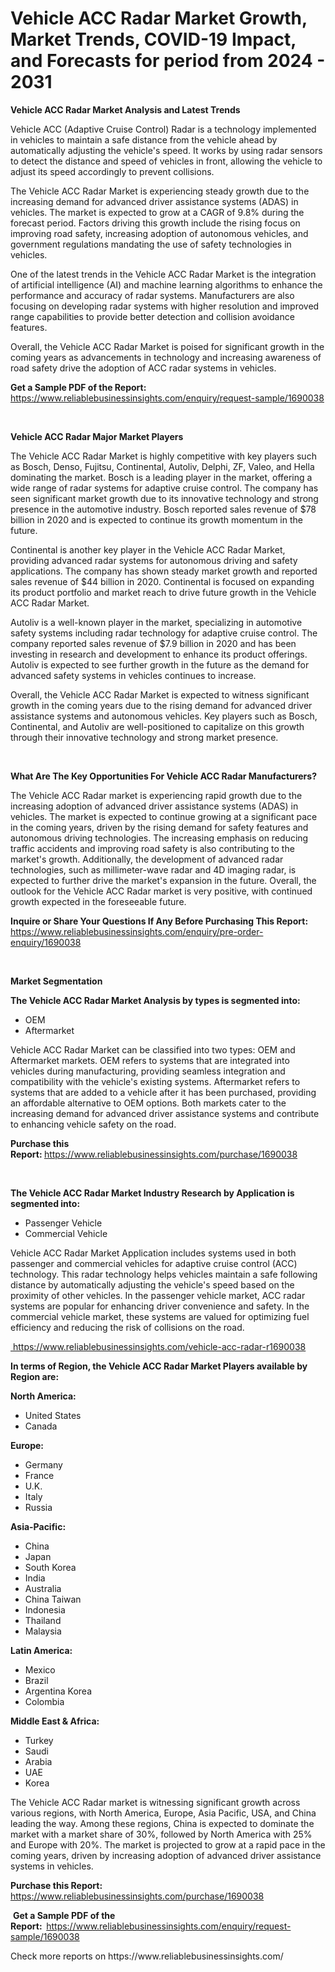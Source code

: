 <p><h1>Vehicle ACC Radar Market Growth, Market Trends, COVID-19 Impact, and Forecasts for period from 2024 - 2031</h1></p><p><strong>Vehicle ACC Radar Market Analysis and Latest Trends</strong></p>
<p><p>Vehicle ACC (Adaptive Cruise Control) Radar is a technology implemented in vehicles to maintain a safe distance from the vehicle ahead by automatically adjusting the vehicle's speed. It works by using radar sensors to detect the distance and speed of vehicles in front, allowing the vehicle to adjust its speed accordingly to prevent collisions.</p><p>The Vehicle ACC Radar Market is experiencing steady growth due to the increasing demand for advanced driver assistance systems (ADAS) in vehicles. The market is expected to grow at a CAGR of 9.8% during the forecast period. Factors driving this growth include the rising focus on improving road safety, increasing adoption of autonomous vehicles, and government regulations mandating the use of safety technologies in vehicles.</p><p>One of the latest trends in the Vehicle ACC Radar Market is the integration of artificial intelligence (AI) and machine learning algorithms to enhance the performance and accuracy of radar systems. Manufacturers are also focusing on developing radar systems with higher resolution and improved range capabilities to provide better detection and collision avoidance features.</p><p>Overall, the Vehicle ACC Radar Market is poised for significant growth in the coming years as advancements in technology and increasing awareness of road safety drive the adoption of ACC radar systems in vehicles.</p></p>
<p><strong>Get a Sample PDF of the Report:&nbsp;</strong> <a href="https://www.reliablebusinessinsights.com/enquiry/request-sample/1690038">https://www.reliablebusinessinsights.com/enquiry/request-sample/1690038</a></p>
<p>&nbsp;</p>
<p><strong>Vehicle ACC Radar Major Market Players</strong></p>
<p><p>The Vehicle ACC Radar Market is highly competitive with key players such as Bosch, Denso, Fujitsu, Continental, Autoliv, Delphi, ZF, Valeo, and Hella dominating the market. Bosch is a leading player in the market, offering a wide range of radar systems for adaptive cruise control. The company has seen significant market growth due to its innovative technology and strong presence in the automotive industry. Bosch reported sales revenue of $78 billion in 2020 and is expected to continue its growth momentum in the future.</p><p>Continental is another key player in the Vehicle ACC Radar Market, providing advanced radar systems for autonomous driving and safety applications. The company has shown steady market growth and reported sales revenue of $44 billion in 2020. Continental is focused on expanding its product portfolio and market reach to drive future growth in the Vehicle ACC Radar Market.</p><p>Autoliv is a well-known player in the market, specializing in automotive safety systems including radar technology for adaptive cruise control. The company reported sales revenue of $7.9 billion in 2020 and has been investing in research and development to enhance its product offerings. Autoliv is expected to see further growth in the future as the demand for advanced safety systems in vehicles continues to increase.</p><p>Overall, the Vehicle ACC Radar Market is expected to witness significant growth in the coming years due to the rising demand for advanced driver assistance systems and autonomous vehicles. Key players such as Bosch, Continental, and Autoliv are well-positioned to capitalize on this growth through their innovative technology and strong market presence.</p></p>
<p>&nbsp;</p>
<p><strong>What Are The Key Opportunities For Vehicle ACC Radar Manufacturers?</strong></p>
<p><p>The Vehicle ACC Radar market is experiencing rapid growth due to the increasing adoption of advanced driver assistance systems (ADAS) in vehicles. The market is expected to continue growing at a significant pace in the coming years, driven by the rising demand for safety features and autonomous driving technologies. The increasing emphasis on reducing traffic accidents and improving road safety is also contributing to the market's growth. Additionally, the development of advanced radar technologies, such as millimeter-wave radar and 4D imaging radar, is expected to further drive the market's expansion in the future. Overall, the outlook for the Vehicle ACC Radar market is very positive, with continued growth expected in the foreseeable future.</p></p>
<p><strong>Inquire or Share Your Questions If Any Before Purchasing This Report:</strong> <a href="https://www.reliablebusinessinsights.com/enquiry/pre-order-enquiry/1690038">https://www.reliablebusinessinsights.com/enquiry/pre-order-enquiry/1690038</a></p>
<p>&nbsp;</p>
<p><strong>Market Segmentation</strong></p>
<p><strong>The Vehicle ACC Radar Market Analysis by types is segmented into:</strong></p>
<p><ul><li>OEM</li><li>Aftermarket</li></ul></p>
<p><p>Vehicle ACC Radar Market can be classified into two types: OEM and Aftermarket markets. OEM refers to systems that are integrated into vehicles during manufacturing, providing seamless integration and compatibility with the vehicle's existing systems. Aftermarket refers to systems that are added to a vehicle after it has been purchased, providing an affordable alternative to OEM options. Both markets cater to the increasing demand for advanced driver assistance systems and contribute to enhancing vehicle safety on the road.</p></p>
<p><strong>Purchase this Report:&nbsp;</strong><a href="https://www.reliablebusinessinsights.com/purchase/1690038">https://www.reliablebusinessinsights.com/purchase/1690038</a></p>
<p>&nbsp;</p>
<p><strong>The Vehicle ACC Radar Market Industry Research by Application is segmented into:</strong></p>
<p><ul><li>Passenger Vehicle</li><li>Commercial Vehicle</li></ul></p>
<p><p>Vehicle ACC Radar Market Application includes systems used in both passenger and commercial vehicles for adaptive cruise control (ACC) technology. This radar technology helps vehicles maintain a safe following distance by automatically adjusting the vehicle's speed based on the proximity of other vehicles. In the passenger vehicle market, ACC radar systems are popular for enhancing driver convenience and safety. In the commercial vehicle market, these systems are valued for optimizing fuel efficiency and reducing the risk of collisions on the road.</p></p>
<p><a href="https://www.reliablebusinessinsights.com/vehicle-acc-radar-r1690038">&nbsp;https://www.reliablebusinessinsights.com/vehicle-acc-radar-r1690038</a></p>
<p><strong>In terms of Region, the Vehicle ACC Radar Market Players available by Region are:</strong></p>
<p>
    <p> <strong> North America: </strong>
        <ul>
            <li>United States</li>
            <li>Canada</li>
        </ul>
        </p> 
    <p> <strong> Europe: </strong>
        <ul>
            <li>Germany</li>
            <li>France</li>
            <li>U.K.</li>
            <li>Italy</li>
            <li>Russia</li>
        </ul>
        </p> 
    <p> <strong> Asia-Pacific: </strong>
        <ul>
            <li>China</li>
            <li>Japan</li>
            <li>South Korea</li>
            <li>India</li>
            <li>Australia</li>
            <li>China Taiwan</li>
            <li>Indonesia</li>
            <li>Thailand</li>
            <li>Malaysia</li>
        </ul>
        </p> 
    <p> <strong> Latin America: </strong>
        <ul>
            <li>Mexico</li>
            <li>Brazil</li>
            <li>Argentina Korea</li>
            <li>Colombia</li>
        </ul>
        </p> 
    <p> <strong> Middle East & Africa: </strong>
        <ul>
            <li>Turkey</li>
            <li>Saudi</li>
            <li>Arabia</li>
            <li>UAE</li>
            <li>Korea</li>
        </ul>
    </p>
    </p>
<p><p>The Vehicle ACC Radar market is witnessing significant growth across various regions, with North America, Europe, Asia Pacific, USA, and China leading the way. Among these regions, China is expected to dominate the market with a market share of 30%, followed by North America with 25% and Europe with 20%. The market is projected to grow at a rapid pace in the coming years, driven by increasing adoption of advanced driver assistance systems in vehicles.</p></p>
<p><strong>Purchase this Report: </strong><a href="https://www.reliablebusinessinsights.com/purchase/1690038">https://www.reliablebusinessinsights.com/purchase/1690038</a></p>
<p>&nbsp;<strong>Get a Sample PDF of the Report:&nbsp;&nbsp;</strong><a href="https://www.reliablebusinessinsights.com/enquiry/request-sample/1690038">https://www.reliablebusinessinsights.com/enquiry/request-sample/1690038</a></p>
<p><strong></strong></p>
<p>Check more reports on https://www.reliablebusinessinsights.com/</p>